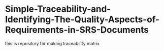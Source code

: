 # Simple-Traceability-and-Identifying-The-Quality-Aspects-of-Requirements-in-SRS-Documents
this is repository for making traceability matrix
